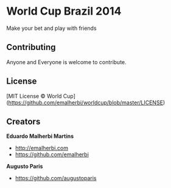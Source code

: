 World Cup Brazil 2014
=====================

Make your bet and play with friends

## Contributing

Anyone and Everyone is welcome to contribute.

## License

[MIT License © World Cup] (https://github.com/emalherbi/worldcup/blob/master/LICENSE)

## Creators

**Eduardo Malherbi Martins**

- <http://emalherbi.com>
- <https://github.com/emalherbi>

**Augusto Paris**

- <https://github.com/augustoparis>